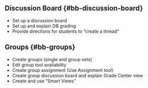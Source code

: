 ## Discussion Board {#bb-discussion-board}

*   Set up a discussion board
*   Set up and explain DB grading
*   Provide directions for students to “create a thread”


## Groups {#bb-groups}

*   Create groups (single and group sets)
*   Edit group tool availability
*   Create group assignment (Use Assignment tool)
*   Create group discussion board and explain Grade Center view
*   Create and use “Smart Views”
